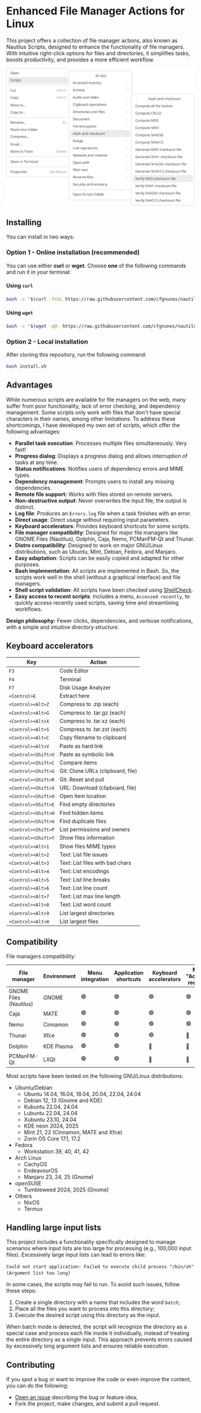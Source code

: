 # Enhanced File Manager Actions for Linux

This project offers a collection of file manager actions, also known as Nautilus Scripts, designed to enhance the functionality of file managers. With intuitive right-click options for files and directories, it simplifies tasks, boosts productivity, and provides a more efficient workflow.

![screenshot](.assets/screenshot.svg)

## Installing

You can install in two ways:

### Option 1 - Online installation (recommended)

You can use either **curl** or **wget**. Choose **one** of the following commands and run it in your terminal:

#### Using `curl`

```bash
bash -c "$(curl -fsSL https://raw.githubusercontent.com/cfgnunes/nautilus-scripts/HEAD/install.sh)"
```

#### Using `wget`

```bash
bash -c "$(wget -qO- https://raw.githubusercontent.com/cfgnunes/nautilus-scripts/HEAD/install.sh)"
```

### Option 2 - Local installation

After cloning this repository, run the following command:

```bash
bash install.sh
```

## Advantages

While numerous scripts are available for file managers on the web, many suffer from poor functionality, lack of error checking, and dependency management. Some scripts only work with files that don't have special characters in their names, among other limitations. To address these shortcomings, I have developed my own set of scripts, which offer the following advantages:

- **Parallel task execution**: Processes multiple files simultaneously. Very fast!
- **Progress dialog**: Displays a progress dialog and allows interruption of tasks at any time.
- **Status notifications**: Notifies users of dependency errors and MIME types.
- **Dependency management**: Prompts users to install any missing dependencies.
- **Remote file support:** Works with files stored on remote servers.
- **Non-destructive output**: Never overwrites the input file; the output is distinct.
- **Log file**: Produces an `Errors.log` file when a task finishes with an error.
- **Direct usage**: Direct usage without requiring input parameters.
- **Keyboard accelerators**: Provides keyboard shortcuts for some scripts.
- **File manager compatibility**: Designed for major file managers like GNOME Files (Nautilus), Dolphin, Caja, Nemo, PCManFM-Qt and Thunar.
- **Distro compatibility**: Designed to work on major GNU/Linux distributions, such as Ubuntu, Mint, Debian, Fedora, and Manjaro.
- **Easy adaptation**: Scripts can be easily copied and adapted for other purposes.
- **Bash implementation**: All scripts are implemented in Bash. So, the scripts work well in the shell (without a graphical interface) and file managers.
- **Shell script validation**: All scripts have been checked using [ShellCheck](https://github.com/koalaman/shellcheck).
- **Easy access to recent scripts**: Includes a menu, `Accessed recently`, to quickly access recently used scripts, saving time and streamlining workflows.

**Design philosophy:** Fewer clicks, dependencies, and verbose notifications, with a simple and intuitive directory structure.

## Keyboard accelerators

| Key                 | Action                            |
| ------------------- | --------------------------------- |
| `F3`                | Code Editor                       |
| `F4`                | Terminal                          |
| `F7`                | Disk Usage Analyzer               |
| `<Control>E`        | Extract here                      |
| `<Control><Alt>Z`   | Compress to .zip (each)           |
| `<Control><Alt>G`   | Compress to .tar.gz (each)        |
| `<Control><Alt>X`   | Compress to .tar.xz (each)        |
| `<Control><Alt>S`   | Compress to .tar.zst (each)       |
| `<Control><Alt>C`   | Copy filename to clipboard        |
| `<Control><Alt>V`   | Paste as hard link                |
| `<Control><Shift>V` | Paste as symbolic link            |
| `<Control><Shift>C` | Compare items                     |
| `<Control><Shift>G` | Git: Clone URLs (clipboard, file) |
| `<Control><Shift>R` | Git: Reset and pull               |
| `<Control><Shift>X` | URL: Download (clipboard, file)   |
| `<Control><Shift>O` | Open item location                |
| `<Control><Shift>E` | Find empty directories            |
| `<Control><Shift>H` | Find hidden items                 |
| `<Control><Shift>U` | Find duplicate files              |
| `<Control><Shift>P` | List permissions and owners       |
| `<Control><Shift>Y` | Show files information            |
| `<Control><Alt>1`   | Show files MIME types             |
| `<Control><Alt>2`   | Text: List file issues            |
| `<Control><Alt>3`   | Text: List files with bad chars   |
| `<Control><Alt>4`   | Text: List encodings              |
| `<Control><Alt>5`   | Text: List line breaks            |
| `<Control><Alt>6`   | Text: List line count             |
| `<Control><Alt>7`   | Text: List max line length        |
| `<Control><Alt>8`   | Text: List word count             |
| `<Control><Alt>9`   | List largest directories          |
| `<Control><Alt>0`   | List largest files                |

## Compatibility

File managers compatibility:

| File manager           | Environment | Menu integration | Application shortcuts | Keyboard accelerators | Menu "Accessed recently" |
| ---------------------- | ----------- | ---------------- | --------------------- | --------------------- | ------------------------ |
| GNOME Files (Nautilus) | GNOME       | 🟢                | 🟢                     | 🟢                     | 🟢                        |
| Caja                   | MATE        | 🟢                | 🟢                     | 🟢                     | 🟢                        |
| Nemo                   | Cinnamon    | 🟢                | 🟢                     | 🟢                     | 🟢                        |
| Thunar                 | Xfce        | 🟢                | 🟢                     | 🟢                     | 🔴                        |
| Dolphin                | KDE Plasma  | 🟢                | 🟢                     | 🔴                     | 🔴                        |
| PCManFM-Qt             | LXQt        | 🟢                | 🟢                     | 🔴                     | 🔴                        |

Most scripts have been tested on the following GNU/Linux distributions:

- Ubuntu/Debian
  - Ubuntu 14.04, 16.04, 18.04, 20.04, 22.04, 24.04
  - Debian 12, 13 (Gnome and KDE)
  - Kubuntu 22.04, 24.04
  - Lubuntu 22.04, 24.04
  - Xubuntu 23.10, 24.04
  - KDE neon 2024, 2025
  - Mint 21, 22 (Cinnamon, MATE and Xfce)
  - Zorin OS Core 17.1, 17.2
- Fedora
  - Workstation 39, 40, 41, 42
- Arch Linux
  - CachyOS
  - EndeavourOS
  - Manjaro 23, 24, 25 (Gnome)
- openSUSE
  - Tumbleweed 2024, 2025 (Gnome)
- Others
  - NixOS
  - Termux

## Handling large input lists

This project includes a functionality specifically designed to manage scenarios where input lists are too large for processing (e.g., 100,000 input files). Excessively large input lists can lead to errors like:

`Could not start application: Failed to execute child process "/bin/sh" (Argument list too long)`

In some cases, the scripts may fail to run. To avoid such issues, follow these steps:

1. Create a single directory with a name that includes the word `batch`;
2. Place all the files you want to process into this directory;
3. Execute the desired script using this directory as the input.

When batch mode is detected, the script will recognize the directory as a special case and process each file inside it individually, instead of treating the entire directory as a single input.
This approach prevents errors caused by excessively long argument lists and ensures reliable execution.

## Contributing

If you spot a bug or want to improve the code or even improve the content, you can do the following:

- [Open an issue](https://github.com/cfgnunes/nautilus-scripts/issues/new)
  describing the bug or feature idea;
- Fork the project, make changes, and submit a pull request.
